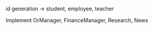 id generation -> student, employee, teacher


Implement OrManager, FinanceManager, Research, News





